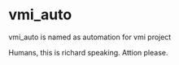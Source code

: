 # vmi_auto
vmi_auto is named as automation for vmi project

Humans, this is richard speaking. Attion please.
